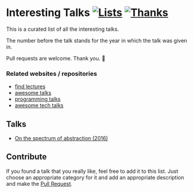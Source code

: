 # Interesting Talks [![Lists](https://img.shields.io/badge/More%20Lists-🔖-blue.svg)](https://github.com/learn-anything/maps#explore-and-improve-our-curated-lists) [![Thanks](https://img.shields.io/badge/Say%20Thanks-💗-ff69b4.svg)](https://www.patreon.com/learnanything)

This is a curated list of all the interesting talks.

The number before the talk stands for the year in which the talk was given in. 

Pull requests are welcome. Thank you. 💙

### Related websites / repositories 
- [find lectures](https://findlectures.com/)
- [awesome talks](https://github.com/JanVanRyswyck/awesome-talks)
- [programming talks](https://github.com/hellerve/programming-talks)
- [awesome tech talks](https://github.com/1and1/awesome-tech-talks)

## Talks
- [On the spectrum of abstraction (2016)](https://www.youtube.com/watch?v=mVVNJKv9esE)

## Contribute 
If you found a talk that you really like, feel free to add it to this list. Just choose an appropriate category for it and add an appropriate description and make the [Pull Request](https://help.github.com/articles/about-pull-requests/).